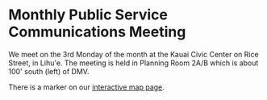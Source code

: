 # Monthly Public Service Communications Meeting

We meet on the 3rd Monday of the month at the Kauai Civic Center on
Rice Street, in Lihu'e.  The meeting is held in Planning Room 2A/B
which is about 100' south (left) of DMV.

There is a marker on our <a href="{{relative to
'map.html'}}">interactive map page</a>.
